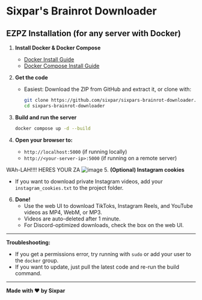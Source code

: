 


# Sixpar's Brainrot Downloader

## EZPZ Installation (for any server with Docker)

1. **Install Docker & Docker Compose**
   - [Docker Install Guide](https://docs.docker.com/get-docker/)
   - [Docker Compose Install Guide](https://docs.docker.com/compose/install/)

2. **Get the code**
   - Easiest: Download the ZIP from GitHub and extract it, or clone with:
     ```sh
     git clone https://github.com/sixpar/sixpars-brainrot-downloader.git
     cd sixpars-brainrot-downloader
     ```

3. **Build and run the server**
   ```sh
   docker compose up -d --build
   ```

4. **Open your browser to:**
   - `http://localhost:5000` (if running locally)
   - `http://<your-server-ip>:5000` (if running on a remote server)

      


WAh-LAH!!!! HERES YOUR ZA
         ![image](https://github.com/user-attachments/assets/c6ff159f-80bc-40f5-b229-a6e2bc417c9d)
5. **(Optional) Instagram cookies**
   - If you want to download private Instagram videos, add your `instagram_cookies.txt` to the project folder.

6. **Done!**
   - Use the web UI to download TikToks, Instagram Reels, and YouTube videos as MP4, WebM, or MP3.
   - Videos are auto-deleted after 1 minute.
   - For Discord-optimized downloads, check the box on the web UI.

---

**Troubleshooting:**
- If you get a permissions error, try running with `sudo` or add your user to the `docker` group.
- If you want to update, just pull the latest code and re-run the build command.

---

**Made with ❤️ by Sixpar** 
